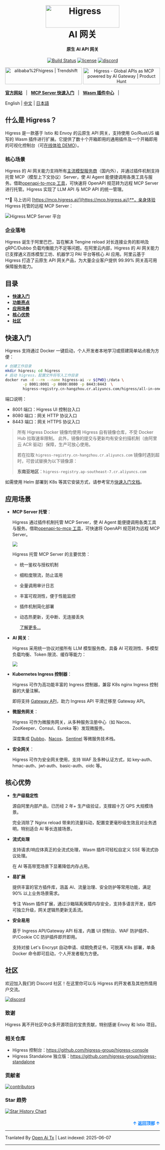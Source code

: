 <a name="readme-top"></a>
<h1 align="center">
    <img src="https://img.alicdn.com/imgextra/i2/O1CN01NwxLDd20nxfGBjxmZ_!!6000000006895-2-tps-960-290.png" alt="Higress" width="240" height="72.5">
  <br>
  AI 网关
</h1>
<h4 align="center"> 原生 AI API 网关 </h4>

<div align="center">
    
[![Build Status](https://github.com/alibaba/higress/actions/workflows/build-and-test.yaml/badge.svg?branch=main)](https://github.com/alibaba/higress/actions)
[![license](https://img.shields.io/github/license/alibaba/higress.svg)](https://www.apache.org/licenses/LICENSE-2.0.html)
[![discord](https://img.shields.io/discord/1364956090566971515?color=5865F2&label=discord&labelColor=black&logo=discord&logoColor=white&style=flat-square)](https://discord.gg/tSbww9VDaM)

<a href="https://trendshift.io/repositories/10918" target="_blank"><img src="https://trendshift.io/api/badge/repositories/10918" alt="alibaba%2Fhigress | Trendshift" style="width: 250px; height: 55px;" width="250" height="55"/></a> <a href="https://www.producthunt.com/posts/higress?embed=true&utm_source=badge-featured&utm_medium=badge&utm_souce=badge-higress" target="_blank"><img src="https://api.producthunt.com/widgets/embed-image/v1/featured.svg?post_id=951287&theme=light&t=1745492822283" alt="Higress - Global&#0032;APIs&#0032;as&#0032;MCP&#0032;powered&#0032;by&#0032;AI&#0032;Gateway | Product Hunt" style="width: 250px; height: 54px;" width="250" height="54" /></a>

</div>

[**官方网站**](https://higress.ai/en/) &nbsp; |
&nbsp; [**MCP Server 快速入门**](https://higress.cn/en/ai/mcp-quick-start/) &nbsp; |
&nbsp; [**Wasm 插件中心**](https://higress.cn/en/plugin/) &nbsp; |

<p>
   English | <a href="README_ZH.md">中文<a/> | <a href="README_JP.md">日本語<a/>
</p>

## 什么是 Higress？

Higress 是一款基于 Istio 和 Envoy 的云原生 API 网关，支持使用 Go/Rust/JS 编写的 Wasm 插件进行扩展。它提供了数十个开箱即用的通用插件及一个开箱即用的可视化控制台（可[在线体验 DEMO](http://demo.higress.io/)）。

### 核心场景

Higress 的 AI 网关能力支持所有[主流模型服务商](https://raw.githubusercontent.com/alibaba/higress/main/plugins/wasm-go/extensions/ai-proxy/provider)（国内外），并通过插件机制支持托管 MCP（模型上下文协议）Server，使 AI Agent 能便捷调用各类工具与服务。借助[openapi-to-mcp 工具](https://github.com/higress-group/openapi-to-mcpserver)，可快速将 OpenAPI 规范转为远程 MCP Server 进行托管。Higress 实现了 LLM API 与 MCP API 的统一管理。

**🌟 马上访问 [https://mcp.higress.ai/](https://mcp.higress.ai/)**，亲身体验 Higress 托管的远程 MCP Server：

![Higress MCP Server 平台](https://img.alicdn.com/imgextra/i2/O1CN01nmVa0a1aChgpyyWOX_!!6000000003294-0-tps-3430-1742.jpg)

### 企业落地

Higress 诞生于阿里巴巴，旨在解决 Tengine reload 对长连接业务的影响及 gRPC/Dubbo 负载均衡能力不足等问题。在阿里云内部，Higress 的 AI 网关能力已支撑通义百炼模型工坊、机器学习 PAI 平台等核心 AI 应用。阿里云基于 Higress 打造了云原生 API 网关产品，为大量企业客户提供 99.99% 网关高可用保障服务能力。

## 目录

- [**快速入门**](#quick-start)    
- [**功能亮点**](#feature-showcase)
- [**应用场景**](#use-cases)
- [**核心优势**](#core-advantages)
- [**社区**](#community)

## 快速入门

Higress 支持通过 Docker 一键启动，个人开发者本地学习或搭建简单站点极为方便：

```bash
# 创建工作目录
mkdir higress; cd higress
# 启动 higress，配置文件将写入工作目录
docker run -d --rm --name higress-ai -v ${PWD}:/data \
        -p 8001:8001 -p 8080:8080 -p 8443:8443  \
        higress-registry.cn-hangzhou.cr.aliyuncs.com/higress/all-in-one:latest
```

端口说明：

- 8001 端口：Higress UI 控制台入口
- 8080 端口：网关 HTTP 协议入口
- 8443 端口：网关 HTTPS 协议入口

> 所有 Higress Docker 镜像均使用 Higress 自有镜像仓库，不受 Docker Hub 拉取速率限制。
> 此外，镜像的提交与更新均有安全扫描机制（由阿里云 ACR 驱动）保障，生产可放心使用。
>
> 若在拉取 `higress-registry.cn-hangzhou.cr.aliyuncs.com` 镜像时遇到超时，可尝试替换为以下镜像源：
>
> **东南亚地区**：`higress-registry.ap-southeast-7.cr.aliyuncs.com`

如需使用 Helm 部署到 K8s 等其它安装方式，请参考官方[快速入门文档](https://higress.io/en-us/docs/user/quickstart)。

## 应用场景

- **MCP Server 托管**：

  Higress 通过插件机制托管 MCP Server，使 AI Agent 能便捷调用各类工具与服务。借助[openapi-to-mcp 工具](https://github.com/higress-group/openapi-to-mcpserver)，可快速将 OpenAPI 规范转为远程 MCP Server。

  ![](https://img.alicdn.com/imgextra/i1/O1CN01wv8H4g1mS4MUzC1QC_!!6000000004952-2-tps-1764-597.png)

  Higress 托管 MCP Server 的主要优势：
  - 统一鉴权与授权机制
  - 细粒度限流，防止滥用
  - 全量调用审计日志
  - 丰富可观测性，便于性能监控
  - 插件机制简化部署
  - 动态热更新，无中断、无连接丢失

     [了解更多...](https://higress.cn/en/ai/mcp-quick-start/?spm=36971b57.7beea2de.0.0.d85f20a94jsWGm)

- **AI 网关**：

  Higress 采用统一协议对接所有 LLM 模型服务商，具备 AI 可观测性、多模型负载均衡、Token 限流、缓存等能力：

  ![](https://img.alicdn.com/imgextra/i2/O1CN01izmBNX1jbHT7lP3Yr_!!6000000004566-0-tps-1920-1080.jpg)

- **Kubernetes Ingress 控制器**：

  Higress 可作为高功能丰富的 Ingress 控制器，兼容 K8s nginx Ingress 控制器的大量注解。
  
  即将支持 [Gateway API](https://gateway-api.sigs.k8s.io/)，助力 Ingress API 平滑迁移至 Gateway API。
  
- **微服务网关**：

  Higress 可作为微服务网关，从多种服务注册中心（如 Nacos、ZooKeeper、Consul、Eureka 等）发现微服务。
  
  深度集成 [Dubbo](https://github.com/apache/dubbo)、[Nacos](https://github.com/alibaba/nacos)、[Sentinel](https://github.com/alibaba/Sentinel) 等微服务技术栈。
  
- **安全网关**：

  Higress 可作为安全网关使用，支持 WAF 及多种认证方式，如 key-auth、hmac-auth、jwt-auth、basic-auth、oidc 等。

## 核心优势

- **生产级稳定性**

  源自阿里内部产品，已历经 2 年+ 生产级验证，支撑超十万 QPS 大规模场景。

  完全消除了 Nginx reload 带来的流量抖动，配置变更毫秒级生效且对业务透明，特别适合 AI 等长连接场景。

- **流式处理**

  支持请求/响应体真正的全流式处理，Wasm 插件可轻松自定义 SSE 等流式协议处理。

  在 AI 等高带宽场景下显著降低内存占用。
    
- **易扩展**
  
  提供丰富的官方插件库，涵盖 AI、流量治理、安全防护等常用功能，满足 90% 以上业务场景需求。

  专注 Wasm 插件扩展，通过沙箱隔离保障内存安全，支持多语言开发，插件可独立升级，网关逻辑热更新无丢流。

- **安全易用**
  
  基于 Ingress API/Gateway API 标准，内置 UI 控制台、WAF 防护插件、IP/Cookie CC 防护插件即开即用。

  支持对接 Let's Encrypt 自动申请、续期免费证书，可脱离 K8s 部署，单条 Docker 命令即可启动，个人开发者极为方便。

## 社区

欢迎加入我们的 Discord 社区！在这里你可以与 Higress 的开发者及其他热情用户交流。

[![discord](https://img.shields.io/discord/1364956090566971515?color=5865F2&label=discord&labelColor=black&logo=discord&logoColor=white&style=for-the-badge)](https://discord.gg/tSbww9VDaM)


### 致谢

Higress 离不开社区中众多开源项目的宝贵贡献，特别感谢 Envoy 和 Istio 项目。

### 相关仓库

- Higress 控制台：https://github.com/higress-group/higress-console
- Higress Standalone 独立版：https://github.com/higress-group/higress-standalone

### 贡献者

<a href="https://github.com/alibaba/higress/graphs/contributors">
  <img alt="contributors" src="https://contrib.rocks/image?repo=alibaba/higress"/>
</a>

### Star 趋势

[![Star History Chart](https://api.star-history.com/svg?repos=alibaba/higress&type=Date)](https://star-history.com/#alibaba/higress&Date)

<p align="right" style="font-size: 14px; color: #555; margin-top: 20px;">
    <a href="#readme-top" style="text-decoration: none; color: #007bff; font-weight: bold;">
        ↑ 返回顶部 ↑
    </a>
</p>


---

Tranlated By [Open Ai Tx](https://github.com/OpenAiTx/OpenAiTx) | Last indexed: 2025-06-07

---